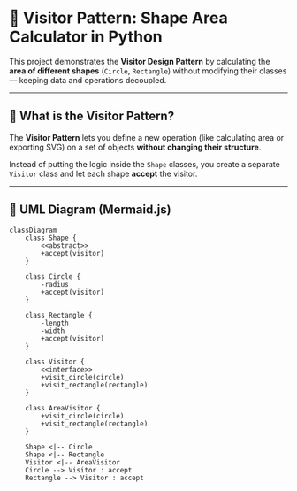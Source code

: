 # 🧮 Visitor Pattern: Shape Area Calculator in Python

This project demonstrates the **Visitor Design Pattern** by calculating the **area of different shapes** (`Circle`, `Rectangle`) without modifying their classes — keeping data and operations decoupled.

---

## 🧠 What is the Visitor Pattern?

The **Visitor Pattern** lets you define a new operation (like calculating area or exporting SVG) on a set of objects **without changing their structure**.

Instead of putting the logic inside the `Shape` classes, you create a separate `Visitor` class and let each shape **accept** the visitor.

---

## 📐 UML Diagram (Mermaid.js)

```mermaid
classDiagram
    class Shape {
        <<abstract>>
        +accept(visitor)
    }

    class Circle {
        -radius
        +accept(visitor)
    }

    class Rectangle {
        -length
        -width
        +accept(visitor)
    }

    class Visitor {
        <<interface>>
        +visit_circle(circle)
        +visit_rectangle(rectangle)
    }

    class AreaVisitor {
        +visit_circle(circle)
        +visit_rectangle(rectangle)
    }

    Shape <|-- Circle
    Shape <|-- Rectangle
    Visitor <|-- AreaVisitor
    Circle --> Visitor : accept
    Rectangle --> Visitor : accept
